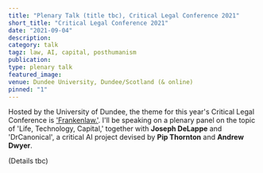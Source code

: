 ```yaml
---
title: "Plenary Talk (title tbc), Critical Legal Conference 2021"
short_title: "Critical Legal Conference 2021"
date: "2021-09-04"
description:
category: talk
tagz: law, AI, capital, posthumanism
publication:
type: plenary talk
featured_image:
venue: Dundee University, Dundee/Scotland (& online)
pinned: "1"
---
```


Hosted by the University of Dundee, the theme for this year's Critical Legal Conference is ['Frankenlaw.'](https://clc2021.com/). I'll be speaking on a plenary panel on the topic of 'Life, Technology, Capital,' together with **Joseph DeLappe** and 'DrCanonical', a critical AI project devised by **Pip Thornton** and **Andrew Dwyer**.

(Details tbc)
